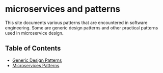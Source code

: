 # microservices and patterns
This site documents various patterns that are encountered in software engineering.  Some are generic design patterns and other practical patterns used in microservice design.

## Table of Contents
- [Generic Design Patterns](./docs/design-patterns.md)
- [Microservices Patterns](wiki)

